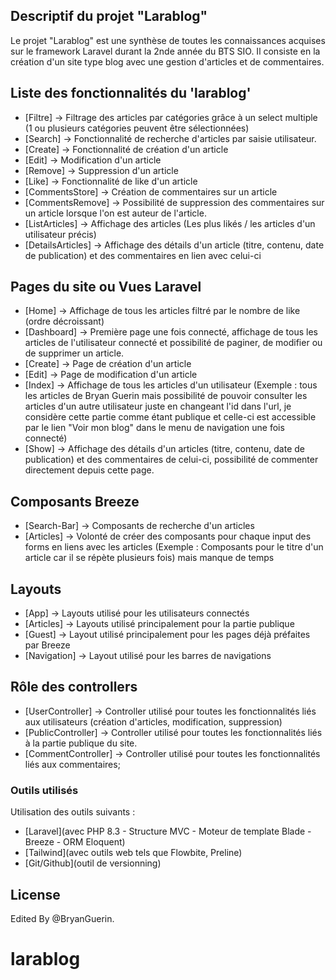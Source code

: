 ## Descriptif du projet "Larablog"

Le projet "Larablog" est une synthèse de toutes les connaissances acquises sur le framework Laravel durant la 2nde année du BTS SIO. Il consiste en la création d'un site type blog
avec une gestion d'articles et de commentaires.

## Liste des fonctionnalités du 'larablog'

- [Filtre] -> Filtrage des articles par catégories grâce à un select multiple (1 ou plusieurs catégories peuvent être sélectionnées)
- [Search] -> Fonctionnalité de recherche d'articles par saisie utilisateur. 
- [Create] -> Fonctionnalité de création d'un article
- [Edit] -> Modification d'un article
- [Remove] -> Suppression d'un article
- [Like] -> Fonctionnalité de like d'un article
- [CommentsStore] -> Création de commentaires sur un article 
- [CommentsRemove] -> Possibilité de suppression des commentaires sur un article lorsque l'on est auteur de l'article. 
- [ListArticles] -> Affichage des articles (Les plus likés / les articles d'un utilisateur précis)
- [DetailsArticles] -> Affichage des détails d'un article (titre, contenu, date de publication) et des commentaires en lien avec celui-ci

## Pages du site ou Vues Laravel 

- [Home] -> Affichage de tous les articles filtré par le nombre de like (ordre décroissant)
- [Dashboard] -> Première page une fois connecté, affichage de tous les articles de l'utilisateur connecté et possibilité de paginer, de modifier ou de supprimer un article. 
- [Create] -> Page de création d'un article 
- [Edit] -> Page de modification d'un article
- [Index] -> Affichage de tous les articles d'un utilisateur (Exemple : tous les articles de Bryan Guerin mais possibilité de pouvoir consulter les articles d'un autre utilisateur juste en changeant l'id dans l'url, je considère cette partie comme étant publique et celle-ci est accessible par le lien "Voir mon blog" dans le menu de navigation une fois connecté)
- [Show] -> Affichage des détails d'un articles (titre, contenu, date de publication) et des commentaires de celui-ci, possibilité de commenter directement depuis cette page. 

## Composants Breeze

- [Search-Bar] -> Composants de recherche d'un articles
- [Articles] -> Volonté de créer des composants pour chaque input des forms en liens avec les articles (Exemple : Composants pour le titre d'un article car il se répète plusieurs fois) mais manque de temps 

## Layouts 

- [App] -> Layouts utilisé pour les utilisateurs connectés
- [Articles] -> Layouts utilisé principalement pour la partie publique
- [Guest] -> Layout utilisé principalement pour les pages déjà préfaites par Breeze
- [Navigation] -> Layout utilisé pour les barres de navigations 

## Rôle des controllers

- [UserController] -> Controller utilisé pour toutes les fonctionnalités liés aux utilisateurs (création d'articles, modification, suppression)
- [PublicController] -> Controller utilisé pour toutes les fonctionnalités liés à la partie publique du site. 
- [CommentController] -> Controller utilisé pour toutes les fonctionnalités liés aux commentaires; 

### Outils utilisés 

Utilisation des outils suivants : 

- [Laravel](avec PHP 8.3 - Structure MVC - Moteur de template Blade - Breeze - ORM Eloquent)
- [Tailwind](avec outils web tels que Flowbite, Preline)
- [Git/Github](outil de versionning)


## License

Edited By @BryanGuerin.

# larablog
